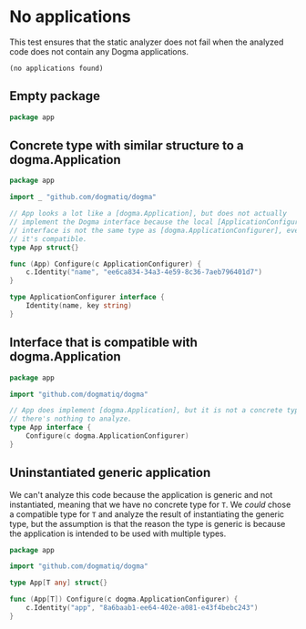 # No applications

This test ensures that the static analyzer does not fail when the analyzed code
does not contain any Dogma applications.

```au:output au:group=matrix
(no applications found)
```

## Empty package

```go au:input au:group=matrix
package app
```

## Concrete type with similar structure to a dogma.Application

```go au:input au:group=matrix
package app

import _ "github.com/dogmatiq/dogma"

// App looks a lot like a [dogma.Application], but does not actually
// implement the Dogma interface because the local [ApplicationConfigurer]
// interface is not the same type as [dogma.ApplicationConfigurer], even though
// it's compatible.
type App struct{}

func (App) Configure(c ApplicationConfigurer) {
    c.Identity("name", "ee6ca834-34a3-4e59-8c36-7aeb796401d7")
}

type ApplicationConfigurer interface {
    Identity(name, key string)
}
```

## Interface that is compatible with dogma.Application

```go au:input au:group=matrix
package app

import "github.com/dogmatiq/dogma"

// App does implement [dogma.Application], but it is not a concrete type so
// there's nothing to analyze.
type App interface {
    Configure(c dogma.ApplicationConfigurer)
}
```

## Uninstantiated generic application

We can't analyze this code because the application is generic and not
instantiated, meaning that we have no concrete type for `T`. We _could_ chose a
compatible type for `T` and analyze the result of instantiating the generic
type, but the assumption is that the reason the type is generic is because the
application is intended to be used with multiple types.

```go au:input au:group=matrix
package app

import "github.com/dogmatiq/dogma"

type App[T any] struct{}

func (App[T]) Configure(c dogma.ApplicationConfigurer) {
    c.Identity("app", "8a6baab1-ee64-402e-a081-e43f4bebc243")
}
```
